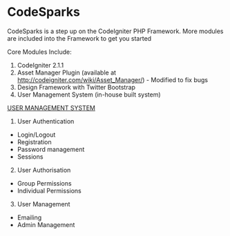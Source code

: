 CodeSparks
==========

CodeSparks is a step up on the CodeIgniter PHP Framework. More modules are included into the Framework to get you started

Core Modules Include:<br/>
1. CodeIgniter 2.1.1<br/>
2. Asset Manager Plugin (available at http://codeigniter.com/wiki/Asset_Manager/) - Modified to fix bugs<br/>
3. Design Framework with Twitter Bootstrap<br/>
4. User Management System (in-house built system)



<u>USER MANAGEMENT SYSTEM</u><br/>
1. User Authentication
<ul>
  <li>Login/Logout</li>
  <li>Registration</li>
  <li>Password management</li>
  <li>Sessions</li>
</ul>

2. User Authorisation
<ul>
  <li>Group Permissions</li>
  <li>Individual Permissions</li>
</ul>

3. User Management
<ul>
  <li>Emailing</li>
  <li>Admin Management</li>
</ul>